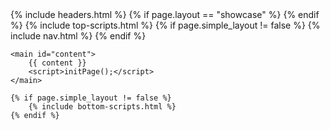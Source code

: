 <!DOCTYPE html>
<html lang="fr">

<head>
    {% include headers.html %}
    {% if page.layout == "showcase" %}
        <meta name="robots" content="noindex" />
    {% endif %}
    {% include top-scripts.html %}
</head>
<body>
    {% if page.simple_layout != false %}
        {% include nav.html %}
    {% endif %}

    <main id="content">
        {{ content }}
        <script>initPage();</script>
    </main>

    {% if page.simple_layout != false %}
        {% include bottom-scripts.html %}
    {% endif %}
</body>
</html>
